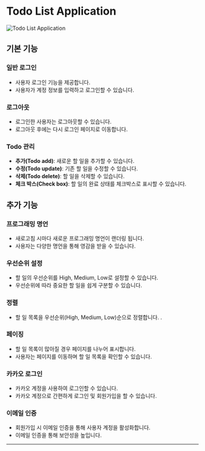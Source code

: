 # Todo List Application

![Todo List Application ](/Users/kim-yejin/myProject/todo/src/main/java/com/oop/todo/todolist.png)

## 기본 기능

### 일반 로그인
- 사용자 로그인 기능을 제공합니다.
- 사용자가 계정 정보를 입력하고 로그인할 수 있습니다.

### 로그아웃
- 로그인한 사용자는 로그아웃할 수 있습니다.
- 로그아웃 후에는 다시 로그인 페이지로 이동합니다.

### Todo 관리
- **추가(Todo add)**: 새로운 할 일을 추가할 수 있습니다.
- **수정(Todo update)**: 기존 할 일을 수정할 수 있습니다.
- **삭제(Todo delete)**: 할 일을 삭제할 수 있습니다.
- **체크 박스(Check box)**: 할 일의 완료 상태를 체크박스로 표시할 수 있습니다.

## 추가 기능

### 프로그래밍 명언
- 새로고침 시마다 새로운 프로그래밍 명언이 랜더링 됩니다.
- 사용자는 다양한 명언을 통해 영감을 받을 수 있습니다.

### 우선순위 설정
- 할 일의 우선순위를 High, Medium, Low로 설정할 수 있습니다.
- 우선순위에 따라 중요한 할 일을 쉽게 구분할 수 있습니다.

### 정렬
- 할 일 목록을 우선순위(High, Medium, Low)순으로 정렬합니다. .

### 페이징
- 할 일 목록이 많아질 경우 페이지를 나누어 표시합니다.
- 사용자는 페이지를 이동하며 할 일 목록을 확인할 수 있습니다.

### 카카오 로그인
- 카카오 계정을 사용하여 로그인할 수 있습니다.
- 카카오 계정으로 간편하게 로그인 및 회원가입을 할 수 있습니다.

### 이메일 인증
- 회원가입 시 이메일 인증을 통해 사용자 계정을 활성화합니다.
- 이메일 인증을 통해 보안성을 높입니다.

---
